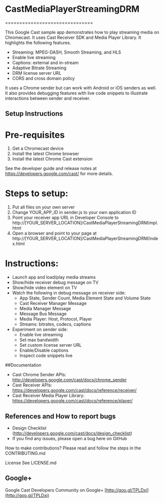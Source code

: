 # CastMediaPlayerStreamingDRM
===============================

This Google Cast sample app demonstrates how to play streaming media on Chromecast.  It uses Cast Receiver SDK and Media Player Library.  It highlights the following features.

* Streaming: MPEG-DASH, Smooth Streaming, and HLS
* Enable live streaming
* Captions: external and in-stream
* Adaptive Bitrate Streaming
* DRM license server URL
* CORS and cross domain policy
 
It uses a Chrome sender but can work with Android or iOS senders as well.  It also provides debugging features with live code snippets to illustrate interactions between sender and receiver.  

## Setup Instructions

# Pre-requisites
1. Get a Chromecast device
2. Install the latest Chrome browser
3. Install the latest Chrome Cast extension

 See the developer guide and release notes at https://developers.google.com/cast/ for more details.
 
# Steps to setup:
1. Put all files on your own server
2. Change YOUR_APP_ID in sender.js to your own application ID
3. Point your receiver app URL in Developer Console to http://[YOUR_SERVER_LOCATION]/CastMediaPlayerStreamingDRM/mpl.html
4. Open a browser and point to your page at http://[YOUR_SERVER_LOCATION]/CastMediaPlayerStreamingDRM/index.html

# Instructions:
* Launch app and load/play media streams
* Show/hide receiver debug message on TV
* Show/hide video element on TV
* Watch the following in debug message on receiver side:
  * App State, Sender Count, Media Element State and Volume State
  * Cast Receiver Manager Message
  * Media Manager Message
  * Message Bus Message
  * Media Player: Host, Protocol, Player
  * Streams: bitrates, codecs, captions
* Experiment on sender side:
  * Enable live streaming
  * Set max bandwidth
  * Set custom license server URL
  * Enable/Disable captions
  * Inspect code snippets live

##Documentation
* Cast Chrome Sender APIs: http://developers.google.com/cast/docs/chrome_sender
* Cast Receiver APIs: https://developers.google.com/cast/docs/reference/receiver/
* Cast Receiver Media Player Library: https://developers.google.com/cast/docs/reference/player/

## References and How to report bugs
* Design Checklist (http://developers.google.com/cast/docs/design_checklist)
* If you find any issues, please open a bug here on GitHub

How to make contributions?
Please read and follow the steps in the CONTRIBUTING.md

License
See LICENSE.md

## Google+
 Google Cast Developers Community on Google+ [http://goo.gl/TPLDxj](http://goo.gl/TPLDxj)
